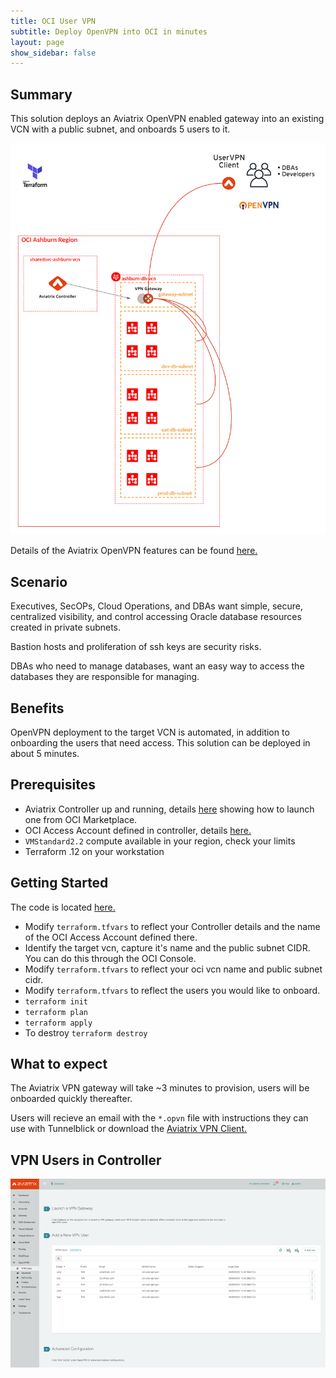 ```yaml
---
title: OCI User VPN
subtitle: Deploy OpenVPN into OCI in minutes
layout: page
show_sidebar: false
---
```


## Summary

This solution deploys an Aviatrix OpenVPN enabled gateway into an existing VCN with a public subnet, and onboards 5 users to it.

<img alt="oci user vpn" src="https://github.com/AviatrixSystems/terraform-solutions/raw/master/solutions/img/oci-user-vpn-solution.png">

Details of the Aviatrix OpenVPN features can be found [here.](https://docs.aviatrix.com/HowTos/openvpn_features.html)

## Scenario

Executives, SecOPs, Cloud Operations, and DBAs want simple, secure, centralized visibility, and control accessing Oracle database resources created in private subnets.

Bastion hosts and proliferation of ssh keys are security risks.

DBAs who need to manage databases, want an easy way to access the databases they are responsible for managing. 

## Benefits

OpenVPN deployment to the target VCN is automated, in addition to onboarding the users that need access. This solution can be deployed in about 5 minutes.

## Prerequisites

- Aviatrix Controller up and running, details [here](https://youtu.be/bP6X2Y2w_aA) showing how to launch one from OCI Marketplace.
- OCI Access Account defined in controller, details [here.](https://docs.aviatrix.com/HowTos/oracle-aviatrix-cloud-controller-onboard.html)
- ```VMStandard2.2``` compute available in your region, check your limits
- Terraform .12 on your workstation

## Getting Started

The code is located [here.](https://github.com/AviatrixSystems/terraform-solutions/tree/master/solutions/vpn/oci-user-vpn)

- Modify ```terraform.tfvars``` to reflect your Controller details and the name of the OCI Access Account defined there.
- Identify the target vcn, capture it's name and the public subnet CIDR. You can do this through the OCI Console.
- Modify ```terraform.tfvars``` to reflect your oci vcn name and public subnet cidr.
- Modify ```terraform.tfvars``` to reflect the users you would like to onboard.
- ```terraform init```
- ```terraform plan```
- ```terraform apply```
- To destroy ```terraform destroy```

## What to expect

The Aviatrix VPN gateway will take ~3 minutes to provision, users will be onboarded quickly thereafter.

Users will recieve an email with the ```*.opvn``` file with instructions they can use with Tunnelblick or download the [Aviatrix VPN Client.](https://docs.aviatrix.com/Downloads/samlclient.html)

## VPN Users in Controller
<img alt="VPN Users" src="https://github.com/AviatrixSystems/terraform-solutions/raw/master/solutions/img/oci-vpn-users.png">


